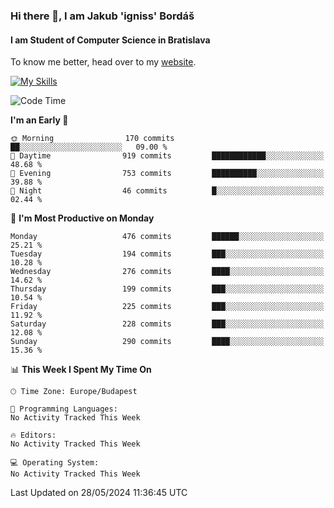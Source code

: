 ### Hi there 👋, I am Jakub 'igniss' Bordáš

#### I am Student of Computer Science in Bratislava
To know me better, head over to my [website](https://bordas.sk).

[![My Skills](https://skillicons.dev/icons?i=js,html,css,figma,svelte,java,kotlin,python,postgresql,typescript,nest,nodejs)](https://bordas.sk)


<!--START_SECTION:waka-->
![Code Time](http://img.shields.io/badge/Code%20Time-1%2C480%20hrs%205%20mins-blue)

**I'm an Early 🐤** 

```text
🌞 Morning                170 commits         ██░░░░░░░░░░░░░░░░░░░░░░░   09.00 % 
🌆 Daytime                919 commits         ████████████░░░░░░░░░░░░░   48.68 % 
🌃 Evening                753 commits         ██████████░░░░░░░░░░░░░░░   39.88 % 
🌙 Night                  46 commits          █░░░░░░░░░░░░░░░░░░░░░░░░   02.44 % 
```
📅 **I'm Most Productive on Monday** 

```text
Monday                   476 commits         ██████░░░░░░░░░░░░░░░░░░░   25.21 % 
Tuesday                  194 commits         ███░░░░░░░░░░░░░░░░░░░░░░   10.28 % 
Wednesday                276 commits         ████░░░░░░░░░░░░░░░░░░░░░   14.62 % 
Thursday                 199 commits         ███░░░░░░░░░░░░░░░░░░░░░░   10.54 % 
Friday                   225 commits         ███░░░░░░░░░░░░░░░░░░░░░░   11.92 % 
Saturday                 228 commits         ███░░░░░░░░░░░░░░░░░░░░░░   12.08 % 
Sunday                   290 commits         ████░░░░░░░░░░░░░░░░░░░░░   15.36 % 
```


📊 **This Week I Spent My Time On** 

```text
🕑︎ Time Zone: Europe/Budapest

💬 Programming Languages: 
No Activity Tracked This Week

🔥 Editors: 
No Activity Tracked This Week

💻 Operating System: 
No Activity Tracked This Week
```


 Last Updated on 28/05/2024 11:36:45 UTC
<!--END_SECTION:waka-->
